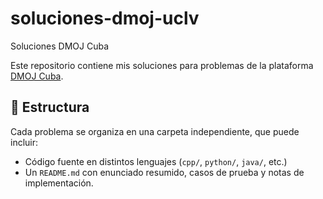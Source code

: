 # soluciones-dmoj-uclv
 Soluciones DMOJ Cuba

Este repositorio contiene mis soluciones para problemas de la plataforma [DMOJ Cuba](https://dmoj.uclv.edu.cu).

## 📂 Estructura
Cada problema se organiza en una carpeta independiente, que puede incluir:
- Código fuente en distintos lenguajes (`cpp/`, `python/`, `java/`, etc.)
- Un `README.md` con enunciado resumido, casos de prueba y notas de implementación.

